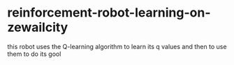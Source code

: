 # reinforcement-robot-learning-on-zewailcity
this robot uses the Q-learning algorithm to learn its q values and then to use them to do its gool
